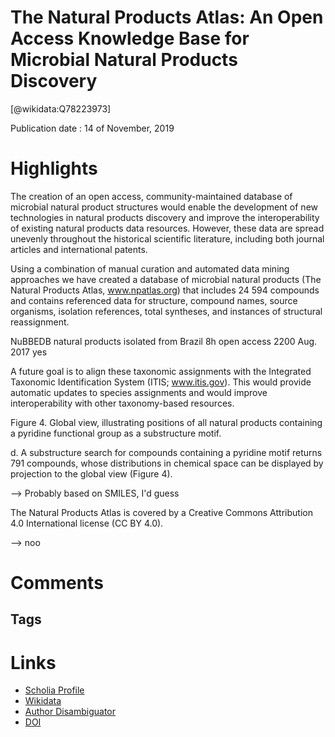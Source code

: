 
The Natural Products Atlas: An Open Access Knowledge Base for Microbial Natural Products Discovery
==================================================================================================
  
  [@wikidata:Q78223973]  
  
Publication date : 14 of November, 2019  

# Highlights
The creation of an open access, community-maintained database of
microbial natural product structures would enable the development of
new technologies in natural products discovery and improve the
interoperability of existing natural products data resources. However, these data are spread unevenly throughout the historical
scientific literature, including both journal articles and international patents. 

Using a combination of manual curation and automated data mining
approaches we have created a database of microbial natural products (The Natural Products Atlas, www.npatlas.org) that
includes 24 594 compounds and contains referenced data for structure, compound names, source organisms, isolation
references, total syntheses, and instances of structural reassignment. 

NuBBEDB natural products isolated from Brazil 8h open access 2200 Aug.
2017
yes

A future goal is to align these taxonomic
assignments with the Integrated Taxonomic Identification
System (ITIS; www.itis.gov). This would provide automatic
updates to species assignments and would improve interoperability with other taxonomy-based resources.

Figure 4. Global view, illustrating positions of all natural products
containing a pyridine functional group as a substructure motif.

d. A substructure search for compounds
containing a pyridine motif returns 791 compounds, whose
distributions in chemical space can be displayed by projection to
the global view (Figure 4).

--> Probably based on SMILES, I'd guess

The Natural Products Atlas is covered by a
Creative Commons Attribution 4.0 International license (CC
BY 4.0).

--> noo
# Comments

## Tags

# Links
  
 * [Scholia Profile](https://scholia.toolforge.org/work/Q78223973)  
 * [Wikidata](https://www.wikidata.org/wiki/Q78223973)  
 * [Author Disambiguator](https://author-disambiguator.toolforge.org/work_item_oauth.php?id=Q78223973&batch_id=&match=1&author_list_id=&doit=Get+author+links+for+work)  
 * [DOI](https://doi.org/10.1021/ACSCENTSCI.9B00806)  
